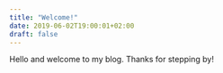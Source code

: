 ```yaml
---
title: "Welcome!"
date: 2019-06-02T19:00:01+02:00
draft: false
---
```

Hello and welcome to my blog. Thanks for stepping by! 
